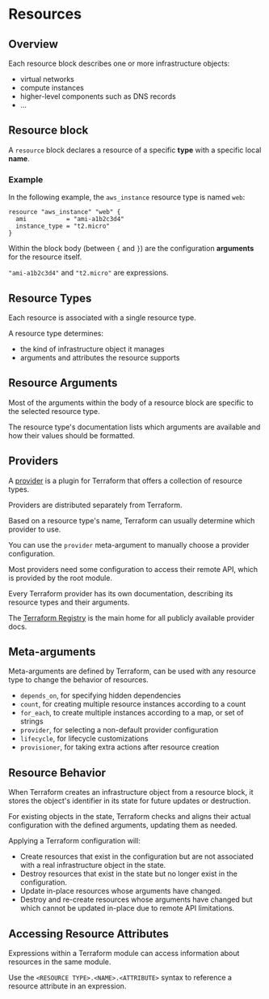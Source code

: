 # Resources

## Overview

Each resource block describes one or more infrastructure objects:
- virtual networks
- compute instances
- higher-level components such as DNS records
- ...


## Resource block

A `resource` block declares a resource of a specific **type** with a specific local **name**.

### Example

In the following example,  the `aws_instance` resource type is named `web`:

```hcl
resource "aws_instance" "web" {
  ami           = "ami-a1b2c3d4"
  instance_type = "t2.micro"
}
```

Within the block body (between `{` and `}`) are the configuration **arguments** for the resource itself.

`"ami-a1b2c3d4"` and `"t2.micro"` are expressions.


## Resource Types

Each resource is associated with a single resource type.

A resource type determines:
- the kind of infrastructure object it manages
- arguments and attributes the resource supports


## Resource Arguments

Most of the arguments within the body of a resource block are specific to the selected resource type. 

The resource type's documentation lists which arguments are available and how their values should be formatted.


## Providers

A [provider](https://registry.terraform.io/browse/providers) is a plugin for Terraform that offers a collection of resource types.

Providers are distributed separately from Terraform.

Based on a resource type's name, Terraform can usually determine which provider to use.

You can use the `provider` meta-argument to manually choose a provider configuration.

Most providers need some configuration to access their remote API, which is provided by the root module.

Every Terraform provider has its own documentation, describing its resource types and their arguments.

The [Terraform Registry](https://registry.terraform.io/browse/providers) is the main home for all publicly available provider docs.


## Meta-arguments

Meta-arguments are defined by Terraform, can be used with any resource type to change the behavior of resources.

- `depends_on`, for specifying hidden dependencies
- `count`, for creating multiple resource instances according to a count
- `for_each`, to create multiple instances according to a map, or set of strings
- `provider`, for selecting a non-default provider configuration
- `lifecycle`, for lifecycle customizations
- `provisioner`, for taking extra actions after resource creation


## Resource Behavior

When Terraform creates an infrastructure object from a resource block, it stores the object's identifier in its state for future updates or destruction.

For existing objects in the state, Terraform checks and aligns their actual configuration with the defined arguments, updating them as needed.

Applying a Terraform configuration will:

- Create resources that exist in the configuration but are not associated with a real infrastructure object in the state.
- Destroy resources that exist in the state but no longer exist in the configuration.
- Update in-place resources whose arguments have changed.
- Destroy and re-create resources whose arguments have changed but which cannot be updated in-place due to remote API limitations.


## Accessing Resource Attributes

Expressions within a Terraform module can access information about resources in the same module.

Use the `<RESOURCE TYPE>.<NAME>.<ATTRIBUTE>` syntax to reference a resource attribute in an expression.